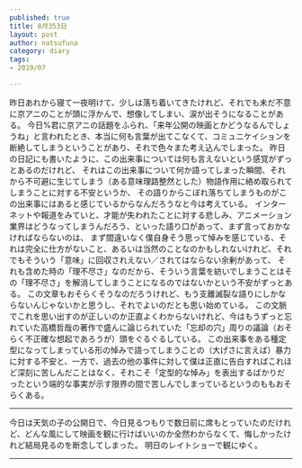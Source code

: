 ```yaml
--- 
published: true
title: 8月353日
layout: post
author: natsufuna
category: diary
tags: 
- 2019/07

---
```


昨日あれから寝て一夜明けて、少しは落ち着いてきたけれど、それでも未だ不意に京アニのことが頭に浮かんで、想像してしまい、涙が出そうになることがある。
今日%君に京アニの話題をふられ、「来年公開の映画とかどうなるんでしょうね」と言われたとき、本当に何も言葉が出てこなくて、コミュニケイションを断絶してしまうということがあり、それで色々また考え込んでしまった。
昨日の日記にも書いたように、この出来事については何も言えないという感覚がずっとあるのだけれど、
それはこの出来事について何か語ってしまった瞬間、それから不可避に生じてしまう（ある意味理路整然とした）物語作用に絡め取られてしまうことに対する不安というか、
その語りからこぼれ落ちてしまうものがこの出来事にはあると感じているからなんだろうなと今は考えている。
インターネットや報道をみていと、才能が失われたことに対する悲しみ、アニメーション業界はどうなってしまうんだろう、といった語り口があって、まず言っておかなければならないのは、
まず間違いなく僕自身そう思って悼みを感じている、それは完全に仕方がないこと、あるいは当然のことなのかもしれないけれど、それでもそういう「意味」に回収されえない／されてはならない余剰があって、
それも含めた時の「理不尽さ」なのだから、そういう言葉を紡いでしまうことはその「理不尽さ」を解消してしまうことになるのではないかという不安がずっとある。
この文章もおそらくそうなのだろうけれど、もう支離滅裂な語りにしかならないんじゃないかと思うし、それでよいのだとも思い始めている。
この文脈でこれを思い出すのが正しいのか正直よくわからないけれど、今はもうずっと忘れていた高橋哲哉の著作で盛んに論じられていた「忘却の穴」周りの議論（おそらく不正確な想起であろうが）頭をぐるぐるしている。
この出来事をある種定型になってしまっている形の悼みで語ってしまうことの（大げさに言えば）暴力に対する不安と、一方で、過去の他の事件に対して僕は正直に告白すればこれほど深刻に苦しんだことはなく、それこそ「定型的な悼み」を表出するばかりだったという端的な事実が示す限界の間で苦しんでしまっているというのももおそらくある。

---

今日は天気の子の公開日で、今日見るつもりで数日前に席もとっていたのだけれど、どんな風にして映画を観に行けばいいのか全然わからなくて、悔しかったけれど結局見るのを断念してしまった。
明日のレイトショーで観にゆく。

---

